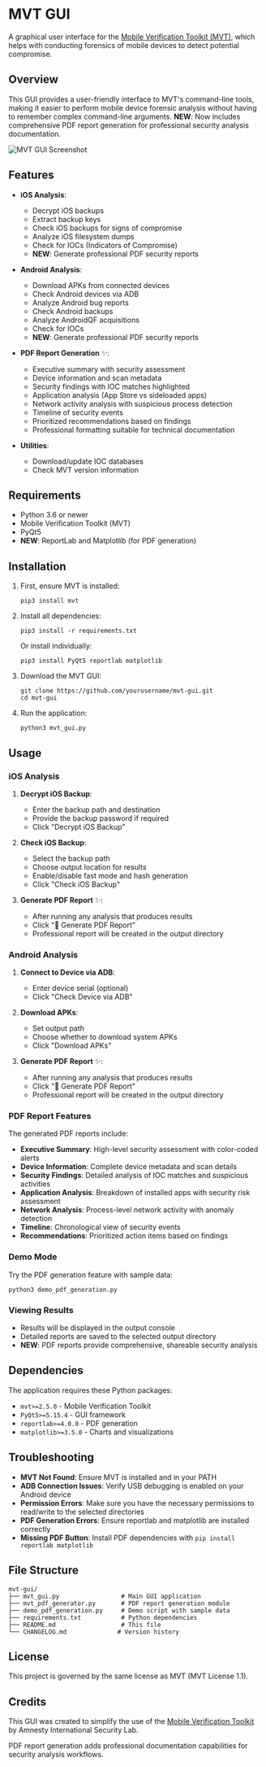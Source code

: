 # MVT GUI

A graphical user interface for the [Mobile Verification Toolkit (MVT)](https://github.com/mvt-project/mvt), which helps with conducting forensics of mobile devices to detect potential compromise.

## Overview

This GUI provides a user-friendly interface to MVT's command-line tools, making it easier to perform mobile device forensic analysis without having to remember complex command-line arguments. **NEW**: Now includes comprehensive PDF report generation for professional security analysis documentation.

![MVT GUI Screenshot](screenshot.png)

## Features

- **iOS Analysis**:
  - Decrypt iOS backups
  - Extract backup keys
  - Check iOS backups for signs of compromise
  - Analyze iOS filesystem dumps
  - Check for IOCs (Indicators of Compromise)
  - **NEW**: Generate professional PDF security reports

- **Android Analysis**:
  - Download APKs from connected devices
  - Check Android devices via ADB
  - Analyze Android bug reports
  - Check Android backups
  - Analyze AndroidQF acquisitions
  - Check for IOCs
  - **NEW**: Generate professional PDF security reports

- **PDF Report Generation** ✨:
  - Executive summary with security assessment
  - Device information and scan metadata
  - Security findings with IOC matches highlighted
  - Application analysis (App Store vs sideloaded apps)
  - Network activity analysis with suspicious process detection
  - Timeline of security events
  - Prioritized recommendations based on findings
  - Professional formatting suitable for technical documentation

- **Utilities**:
  - Download/update IOC databases
  - Check MVT version information

## Requirements

- Python 3.6 or newer
- Mobile Verification Toolkit (MVT)
- PyQt5
- **NEW**: ReportLab and Matplotlib (for PDF generation)

## Installation

1. First, ensure MVT is installed:
   ```
   pip3 install mvt
   ```

2. Install all dependencies:
   ```
   pip3 install -r requirements.txt
   ```
   
   Or install individually:
   ```
   pip3 install PyQt5 reportlab matplotlib
   ```

3. Download the MVT GUI:
   ```
   git clone https://github.com/yourusername/mvt-gui.git
   cd mvt-gui
   ```

4. Run the application:
   ```
   python3 mvt_gui.py
   ```

## Usage

### iOS Analysis

1. **Decrypt iOS Backup**:
   - Enter the backup path and destination
   - Provide the backup password if required
   - Click "Decrypt iOS Backup"

2. **Check iOS Backup**:
   - Select the backup path
   - Choose output location for results
   - Enable/disable fast mode and hash generation
   - Click "Check iOS Backup"

3. **Generate PDF Report** ✨:
   - After running any analysis that produces results
   - Click "📄 Generate PDF Report"
   - Professional report will be created in the output directory

### Android Analysis

1. **Connect to Device via ADB**:
   - Enter device serial (optional)
   - Click "Check Device via ADB"

2. **Download APKs**:
   - Set output path
   - Choose whether to download system APKs
   - Click "Download APKs"

3. **Generate PDF Report** ✨:
   - After running any analysis that produces results
   - Click "📄 Generate PDF Report"
   - Professional report will be created in the output directory

### PDF Report Features

The generated PDF reports include:

- **Executive Summary**: High-level security assessment with color-coded alerts
- **Device Information**: Complete device metadata and scan details
- **Security Findings**: Detailed analysis of IOC matches and suspicious activities
- **Application Analysis**: Breakdown of installed apps with security risk assessment
- **Network Analysis**: Process-level network activity with anomaly detection
- **Timeline**: Chronological view of security events
- **Recommendations**: Prioritized action items based on findings

### Demo Mode

Try the PDF generation feature with sample data:
```
python3 demo_pdf_generation.py
```

### Viewing Results

- Results will be displayed in the output console
- Detailed reports are saved to the selected output directory
- **NEW**: PDF reports provide comprehensive, shareable security analysis

## Dependencies

The application requires these Python packages:

- `mvt>=2.5.0` - Mobile Verification Toolkit
- `PyQt5>=5.15.4` - GUI framework
- `reportlab>=4.0.0` - PDF generation
- `matplotlib>=3.5.0` - Charts and visualizations

## Troubleshooting

- **MVT Not Found**: Ensure MVT is installed and in your PATH
- **ADB Connection Issues**: Verify USB debugging is enabled on your Android device
- **Permission Errors**: Make sure you have the necessary permissions to read/write to the selected directories
- **PDF Generation Errors**: Ensure reportlab and matplotlib are installed correctly
- **Missing PDF Button**: Install PDF dependencies with `pip install reportlab matplotlib`

## File Structure

```
mvt-gui/
├── mvt_gui.py                 # Main GUI application
├── mvt_pdf_generator.py       # PDF report generation module
├── demo_pdf_generation.py     # Demo script with sample data
├── requirements.txt           # Python dependencies
├── README.md                  # This file
└── CHANGELOG.md              # Version history
```

## License

This project is governed by the same license as MVT (MVT License 1.1).

## Credits

This GUI was created to simplify the use of the [Mobile Verification Toolkit](https://github.com/mvt-project/mvt) by Amnesty International Security Lab.

PDF report generation adds professional documentation capabilities for security analysis workflows.
